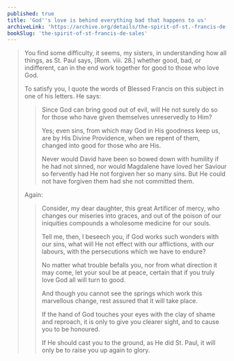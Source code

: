 ```yaml
---
published: true
title: 'God''s love is behind everything bad that happens to us'
archiveLink: 'https://archive.org/details/the-spirit-of-st.-francis-de-sales/page/57?view=theater'
bookSlug: 'the-spirit-of-st-francis-de-sales'
---
```


> You find some difficulty, it seems, my sisters, in understanding how all things, as St. Paul says, [Rom. viii. 28.] whether good, bad, or indifferent, can in the end work together for good to those who love God.
>
> To satisfy you, I quote the words of Blessed Francis on this subject in one of his letters. He says:
>
>> Since God can bring good out of evil, will He not surely do so for those who have given themselves unreservedly to Him?
>>
>> Yes; even sins, from which may God in His goodness keep us, are by His Divine Providence, when we repent of them, changed into good for those who are His.
>>
>> Never would David have been so bowed down with humility if he had not sinned, nor would Magdalene have loved her Saviour so fervently had He not forgiven her so many sins. But He could not have forgiven them had she not committed them.
>
> Again:
>
>> Consider, my dear daughter, this great Artificer of mercy, who changes our miseries into graces, and out of the poison of our iniquities compounds a wholesome medicine for our souls.
>>
>> Tell me, then, I beseech you, if God works such wonders with our sins, what will He not effect with our afflictions, with our labours, with the persecutions which we have to endure?
>>
>> No matter what trouble befalls you, nor from what direction it may come, let your soul be at peace, certain that if you truly love God all will turn to good.
>>
>> And though you cannot see the springs which work this marvellous change, rest assured that it will take place.
>>
>> If the hand of God touches your eyes with the clay of shame and reproach, it is only to give you clearer sight, and to cause you to be honoured.
>>
>> If He should cast you to the ground, as He did St. Paul, it will only be to raise you up again to glory.

